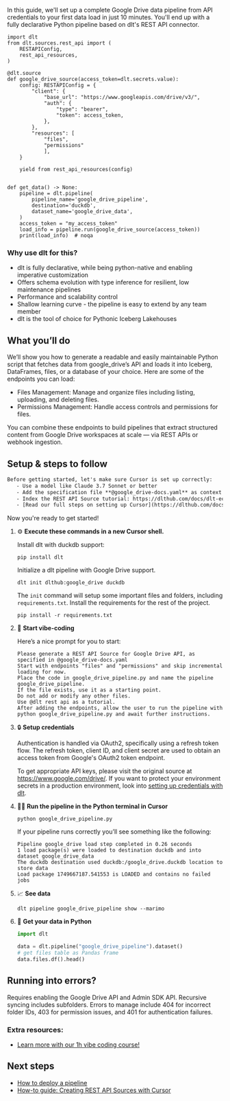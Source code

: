 In this guide, we'll set up a complete Google Drive data pipeline from API credentials to your first data load in just 10 minutes. You'll end up with a fully declarative Python pipeline based on dlt's REST API connector.

```python-outcome
import dlt
from dlt.sources.rest_api import (
    RESTAPIConfig,
    rest_api_resources,
)

@dlt.source
def google_drive_source(access_token=dlt.secrets.value):
    config: RESTAPIConfig = {
        "client": {
            "base_url": "https://www.googleapis.com/drive/v3/",
            "auth": {
                "type": "bearer",
                "token": access_token,
            },
        },
        "resources": [
            "files",
            "permissions"
            ],
    }

    yield from rest_api_resources(config)


def get_data() -> None:
    pipeline = dlt.pipeline(
        pipeline_name='google_drive_pipeline',
        destination='duckdb',
        dataset_name='google_drive_data', 
    )
    access_token = "my_access_token"
    load_info = pipeline.run(google_drive_source(access_token))
    print(load_info)  # noqa
```

### Why use dlt for this?

- dlt is fully declarative, while being python-native and enabling imperative customization
- Offers schema evolution with type inference for resilient, low maintenance pipelines
- Performance and scalability control
- Shallow learning curve - the pipeline is easy to extend by any team member
- dlt is the tool of choice for Pythonic Iceberg Lakehouses

## What you’ll do

We’ll show you how to generate a readable and easily maintainable Python script that fetches data from google_drive’s API and loads it into Iceberg, DataFrames, files, or a database of your choice. Here are some of the endpoints you can load:

- Files Management: Manage and organize files including listing, uploading, and deleting files.
- Permissions Management: Handle access controls and permissions for files.

You can combine these endpoints to build pipelines that extract structured content from Google Drive workspaces at scale — via REST APIs or webhook ingestion.

## Setup & steps to follow

```default
Before getting started, let's make sure Cursor is set up correctly:
   - Use a model like Claude 3.7 Sonnet or better
   - Add the specification file **@google_drive-docs.yaml** as context
   - Index the REST API Source tutorial: https://dlthub.com/docs/dlt-ecosystem/verified-sources/rest_api/ and add it to context as **@dlt rest api**
   - [Read our full steps on setting up Cursor](https://dlthub.com/docs/dlt-ecosystem/llm-tooling/cursor-restapi#23-configuring-cursor-with-documentation)
```

Now you're ready to get started! 

1. ⚙️ **Execute these commands in a new Cursor shell.**
    
    Install dlt with duckdb support:
    ```shell
    pip install dlt
    ```

    Initialize a dlt pipeline with Google Drive support.
    ```shell
    dlt init dlthub:google_drive duckdb
    ```

    The `init` command will setup some important files and folders, including `requirements.txt`. Install the requirements for the rest of the project.
    ```shell
    pip install -r requirements.txt
    ```
    
2. 🤠 **Start vibe-coding**
    
    Here’s a nice prompt for you to start: 
    
    ```prompt
    Please generate a REST API Source for Google Drive API, as specified in @google_drive-docs.yaml 
    Start with endpoints "files" and "permissions" and skip incremental loading for now. 
    Place the code in google_drive_pipeline.py and name the pipeline google_drive_pipeline. 
    If the file exists, use it as a starting point. 
    Do not add or modify any other files. 
    Use @dlt rest api as a tutorial. 
    After adding the endpoints, allow the user to run the pipeline with python google_drive_pipeline.py and await further instructions.
    ```

    
3. 🔒 **Setup credentials** 
    
    Authentication is handled via OAuth2, specifically using a refresh token flow. The refresh token, client ID, and client secret are used to obtain an access token from Google's OAuth2 token endpoint.
    
    To get appropriate API keys, please visit the original source at https://www.google.com/drive/.
    If you want to protect your environment secrets in a production environment, look into [setting up credentials with dlt](https://dlthub.com/docs/walkthroughs/add_credentials).
    
4. 🏃‍♀️ **Run the pipeline in the Python terminal in Cursor**
    
    ```shell
    python google_drive_pipeline.py
    ```
    
    If your pipeline runs correctly you’ll see something like the following:
    
    ```shell
    Pipeline google_drive load step completed in 0.26 seconds
    1 load package(s) were loaded to destination duckdb and into dataset google_drive_data
    The duckdb destination used duckdb:/google_drive.duckdb location to store data
    Load package 1749667187.541553 is LOADED and contains no failed jobs
    ```
    
5. 📈 **See data**
    
    ```shell
    dlt pipeline google_drive_pipeline show --marimo
    ```
    
6. 🐍 **Get your data in Python**
    
    ```python
    import dlt

   data = dlt.pipeline("google_drive_pipeline").dataset()
   # get files table as Pandas frame
   data.files.df().head()
    ```

## Running into errors?

Requires enabling the Google Drive API and Admin SDK API. Recursive syncing includes subfolders. Errors to manage include 404 for incorrect folder IDs, 403 for permission issues, and 401 for authentication failures.

### Extra resources:

- [Learn more with our 1h vibe coding course!](https://www.youtube.com/watch?v=GGid70rnJuM)

## Next steps

- [How to deploy a pipeline](https://dlthub.com/docs/walkthroughs/deploy-a-pipeline)
- [How-to guide: Creating REST API Sources with Cursor](https://dlthub.com/docs/dlt-ecosystem/llm-tooling/cursor-restapi)